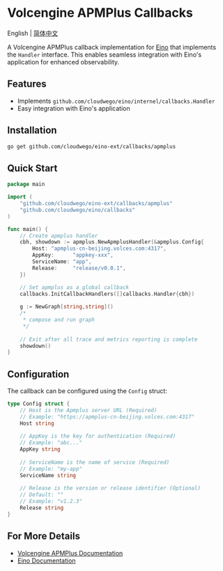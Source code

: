 # Volcengine APMPlus Callbacks

English | [简体中文](README_zh.md)

A Volcengine APMPlus callback implementation for [Eino](https://github.com/cloudwego/eino) that implements the `Handler` interface. This enables seamless integration with Eino's application for enhanced observability.

## Features

- Implements `github.com/cloudwego/eino/internel/callbacks.Handler`
- Easy integration with Eino's application

## Installation

```bash
go get github.com/cloudwego/eino-ext/callbacks/apmplus
```

## Quick Start

```go
package main

import (
	"github.com/cloudwego/eino-ext/callbacks/apmplus"
	"github.com/cloudwego/eino/callbacks"
)

func main() {
    // Create apmplus handler
	cbh, showdown := apmplus.NewApmplusHandler(&apmplus.Config{
		Host: "apmplus-cn-beijing.volces.com:4317",
		AppKey:      "appkey-xxx",
		ServiceName: "app",
		Release:     "release/v0.0.1",
	})

	// Set apmplus as a global callback
	callbacks.InitCallbackHandlers([]callbacks.Handler{cbh})
	
	g := NewGraph[string,string]()
	/*
	 * compose and run graph
	 */
	
	// Exit after all trace and metrics reporting is complete
	showdown()
}
```

## Configuration

The callback can be configured using the `Config` struct:

```go
type Config struct {
    // Host is the Apmplus server URL (Required)
    // Example: "https://apmplus-cn-beijing.volces.com:4317"
    Host string
    
    // AppKey is the key for authentication (Required)
    // Example: "abc..."
    AppKey string
    
    // ServiceName is the name of service (Required)
    // Example: "my-app"
    ServiceName string
    
    // Release is the version or release identifier (Optional)
    // Default: ""
    // Example: "v1.2.3"
    Release string
}
```

## For More Details

- [Volcengine APMPlus Documentation](https://www.volcengine.com/docs/6431/69092)
- [Eino Documentation](https://github.com/cloudwego/eino)
